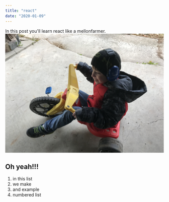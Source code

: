 ```yaml
---
title: "react"
date: "2020-01-09"
---
```


In this post you'll learn react like a mellonfarmer.
![Logan the bear](./logan-bigwheel.JPG)

## Oh yeah!!!

1. in this list
2. we make
3. and example
4. numbered list